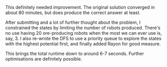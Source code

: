 This definitely needed improvement. The original solution converged in about 80 minutes, but does produce the correct answer at least.

After submitting and a lot of further thought about the problem, I constrained the states by limiting the number of robots produced. There's no use having 20 ore-producing robots when the most we can ever use is, say, 3. I also re-wrote the DFS to use a priority queue to explore the states with the highest potential first, and finally added Rayon for good measure.

This brings the total runtime down to around 6-7 seconds. Further optimisations are definitely possible.
